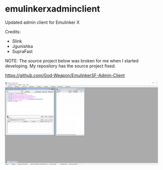 # emulinkerxadminclient
Updated admin client for Emulinker X


Credits:
- Slink
- Jgunishka
- SupraFast

NOTE: The source project below was broken for me when I started developing. My repository has the source project fixed.

https://github.com/God-Weapon/EmulinkerSF-Admin-Client


![](./admin.png)
